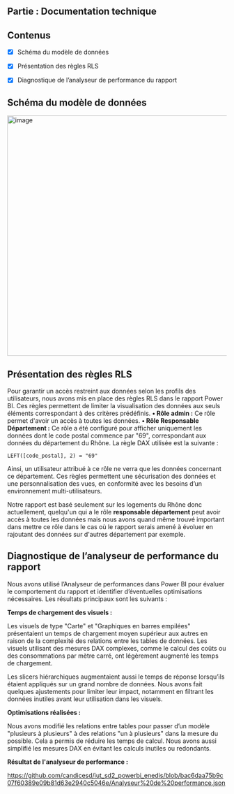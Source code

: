 ## Partie : Documentation technique

## Contenus

- [x] Schéma du modèle de données
- [x] Présentation des règles RLS
- [x] Diagnostique de l’analyseur de performance du rapport


##  Schéma du modèle de données
<img width="550" alt="image" src="https://github.com/user-attachments/assets/ed2399b5-17b4-41a9-ba49-7fd09dc1eba0" />

## Présentation des règles RLS

Pour garantir un accès restreint aux données selon les profils des utilisateurs, nous avons mis en place des règles RLS dans le rapport Power BI. Ces règles permettent de limiter la visualisation des données aux seuls éléments correspondant à des critères prédéfinis.
**•	Rôle admin :** Ce rôle permet d'avoir un accès à toutes les données.
**•	Rôle Responsable Département :** Ce rôle a été configuré pour afficher uniquement les données dont le code postal commence par "69", correspondant aux données du département du Rhône. La règle DAX utilisée est la suivante :
```
LEFT([code_postal], 2) = "69"
```
Ainsi, un utilisateur attribué à ce rôle ne verra que les données concernant ce département.
Ces règles permettent une sécurisation des données et une personnalisation des vues, en conformité avec les besoins d’un environnement multi-utilisateurs.

Notre rapport est basé seulement sur les logements du Rhône donc actuellement, quelqu'un qui a le rôle **responsable département** peut avoir accès à toutes les données mais nous avons quand même trouvé important dans mettre ce rôle dans le cas où le rapport serais amené à évoluer en rajoutant des données sur d'autres département par exemple.

## Diagnostique de l’analyseur de performance du rapport

Nous avons utilisé l’Analyseur de performances dans Power BI pour évaluer le comportement du rapport et identifier d’éventuelles optimisations nécessaires. Les résultats principaux sont les suivants :

**Temps de chargement des visuels :**

Les visuels de type "Carte" et "Graphiques en barres empilées" présentaient un temps de chargement moyen supérieur aux autres en raison de la complexité des relations entre les tables de données.
Les visuels utilisant des mesures DAX complexes, comme le calcul des coûts ou des consommations par mètre carré, ont légèrement augmenté les temps de chargement.

Les slicers hiérarchiques augmentaient aussi le temps de réponse lorsqu’ils étaient appliqués sur un grand nombre de données. Nous avons fait quelques ajustements pour limiter leur impact, notamment en filtrant les données inutiles avant leur utilisation dans les visuels.

**Optimisations réalisées :**

Nous avons modifié les relations entre tables pour passer d’un modèle "plusieurs à plusieurs" à des relations "un à plusieurs" dans la mesure du possible. Cela a permis de réduire les temps de calcul.
Nous avons aussi simplifié les mesures DAX en évitant les calculs inutiles ou redondants.

**Résultat de l'analyseur de performance :** 

https://github.com/candicesd/iut_sd2_powerbi_enedis/blob/bac6daa75b9c07f60389e09b81d63e2940c5046e/Analyseur%20de%20performance.json
